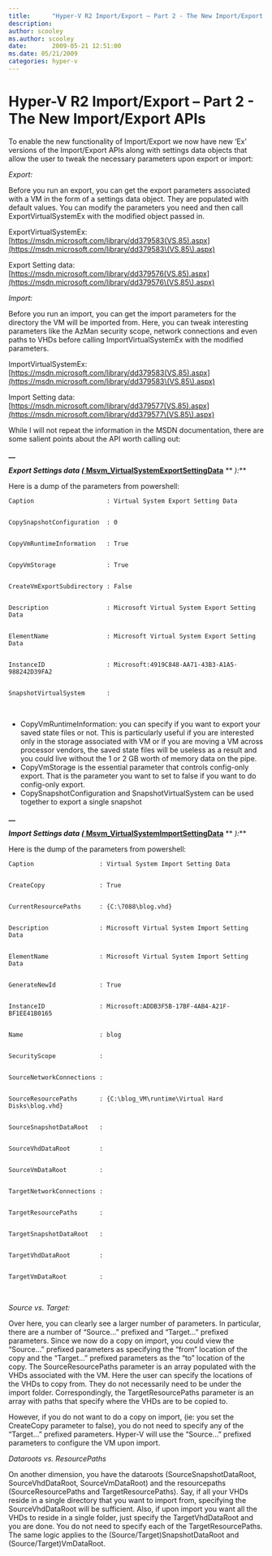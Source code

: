 ```yaml
---
title:      "Hyper-V R2 Import/Export – Part 2 - The New Import/Export APIs"
description: 
author: scooley
ms.author: scooley
date:       2009-05-21 12:51:00
ms.date: 05/21/2009
categories: hyper-v
---
```

# Hyper-V R2 Import/Export – Part 2 - The New Import/Export APIs

To enable the new functionality of Import/Export we now have new ‘Ex’ versions of the Import/Export APIs along with settings data objects that allow the user to tweak the necessary parameters upon export or import:

_Export:_

Before you run an export, you can get the export parameters associated with a VM in the form of a settings data object. They are populated with default values. You can modify the parameters you need and then call ExportVirtualSystemEx with the modified object passed in.

ExportVirtualSystemEx: [https://msdn.microsoft.com/library/dd379583(VS.85).aspx](https://msdn.microsoft.com/library/dd379583\(VS.85\).aspx)

Export Setting data: [https://msdn.microsoft.com/library/dd379576(VS.85).aspx](https://msdn.microsoft.com/library/dd379576\(VS.85\).aspx)

_Import:_

Before you run an import, you can get the import parameters for the directory the VM will be imported from. Here, you can tweak interesting parameters like the AzMan security scope, network connections and even paths to VHDs before calling ImportVirtualSystemEx with the modified parameters.

ImportVirtualSystemEx: [https://msdn.microsoft.com/library/dd379583(VS.85).aspx](https://msdn.microsoft.com/library/dd379583\(VS.85\).aspx)

Import Setting data: [https://msdn.microsoft.com/library/dd379577(VS.85).aspx](https://msdn.microsoft.com/library/dd379577\(VS.85\).aspx)

While I will not repeat the information in the MSDN documentation, there are some salient points about the API worth calling out:

**__**

**_Export Settings data (_**[ **Msvm_VirtualSystemExportSettingData**](https://msdn.microsoft.com/library/dd379576\(VS.85\).aspx) ** _):_**

Here is a dump of the parameters from powershell:
    
```
Caption                    : Virtual System Export Setting Data
    
    
CopySnapshotConfiguration  : 0
    
    
CopyVmRuntimeInformation   : True
    
    
CopyVmStorage              : True
    
    
CreateVmExportSubdirectory : False
    
    
Description                : Microsoft Virtual System Export Setting Data
    
    
ElementName                : Microsoft Virtual System Export Setting Data
    
    
InstanceID                 : Microsoft:4919C848-AA71-43B3-A1A5-988242D39FA2
    
    
SnapshotVirtualSystem      :
```

 

  * CopyVmRuntimeInformation: you can specify if you want to export your saved state files or not. This is particularly useful if you are interested only in the storage associated with VM or if you are moving a VM across processor vendors, the saved state files will be useless as a result and you could live without the 1 or 2 GB worth of memory data on the pipe. 
  * CopyVmStorage is the essential parameter that controls config-only export. That is the parameter you want to set to false if you want to do config-only export. 
  * CopySnapshotConfiguration and SnapshotVirtualSystem can be used together to export a single snapshot 



**__**

**_Import Settings data (_**[ **Msvm_VirtualSystemImportSettingData**](https://msdn.microsoft.com/library/dd379577\(VS.85\).aspx) ** _):_**

Here is the dump of the parameters from powershell: 
    
```
Caption                  : Virtual System Import Setting Data
    
    
CreateCopy               : True
    
    
CurrentResourcePaths     : {C:\7088\blog.vhd}
    
    
Description              : Microsoft Virtual System Import Setting Data
    
    
ElementName              : Microsoft Virtual System Import Setting Data
    
    
GenerateNewId            : True
    
    
InstanceID               : Microsoft:ADDB3F5B-17BF-4AB4-A21F-BF1EE41B0165
    
    
Name                     : blog
    
    
SecurityScope            :
    
    
SourceNetworkConnections :
    
    
SourceResourcePaths      : {C:\blog_VM\runtime\Virtual Hard Disks\blog.vhd}
    
    
SourceSnapshotDataRoot   :
    
    
SourceVhdDataRoot        :
    
    
SourceVmDataRoot         :
    
    
TargetNetworkConnections :
    
    
TargetResourcePaths      :
    
    
TargetSnapshotDataRoot   :
    
    
TargetVhdDataRoot        :
    
    
TargetVmDataRoot         :
```
  

_Source vs. Target:_

Over here, you can clearly see a larger number of parameters. In particular, there are a number of “Source…” prefixed and “Target...” prefixed parameters. Since we now do a copy on import, you could view the “Source…” prefixed parameters as specifying the “from” location of the copy and the “Target…” prefixed parameters as the “to” location of the copy. The SourceResourcePaths parameter is an array populated with the VHDs associated with the VM. Here the user can specify the locations of the VHDs to copy from. They do not necessarily need to be under the import folder. Correspondingly, the TargetResourcePaths parameter is an array with paths that specify where the VHDs are to be copied to.

However, if you do not want to do a copy on import, (ie: you set the CreateCopy parameter to false), you do not need to specify any of the “Target…” prefixed parameters. Hyper-V will use the “Source…” prefixed parameters to configure the VM upon import.

_Dataroots vs. ResourcePaths_

On another dimension, you have the dataroots (SourceSnapshotDataRoot, SourceVhdDataRoot, SourceVmDataRoot) and the resourcepaths (SourceResourcePaths and TargetResourcePaths). Say, if all your VHDs reside in a single directory that you want to import from, specifying the SourceVhdDataRoot will be sufficient. Also, if upon import you want all the VHDs to reside in a single folder, just specify the TargetVhdDataRoot and you are done. You do not need to specify each of the TargetResourcePaths. The same logic applies to the (Source/Target)SnapshotDataRoot and (Source/Target)VmDataRoot.
